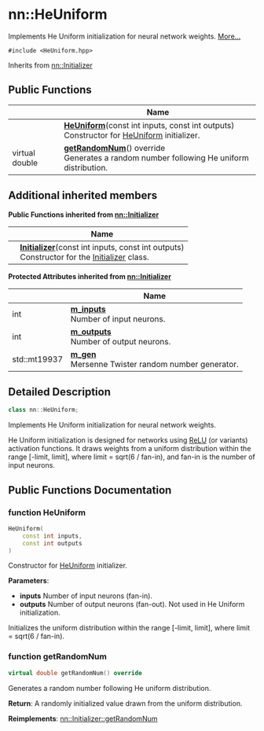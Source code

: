 # nn::HeUniform



Implements He Uniform initialization for neural network weights.  [More...](#detailed-description)


`#include <HeUniform.hpp>`

Inherits from [nn::Initializer](classnn_1_1_initializer.md)

## Public Functions

|                | Name           |
| -------------- | -------------- |
| | **[HeUniform](classnn_1_1_he_uniform.md#function-heuniform)**(const int inputs, const int outputs)<br>Constructor for [HeUniform](classnn_1_1_he_uniform.md) initializer.  |
| virtual double | **[getRandomNum](classnn_1_1_he_uniform.md#function-getrandomnum)**() override<br>Generates a random number following He uniform distribution.  |

## Additional inherited members

**Public Functions inherited from [nn::Initializer](classnn_1_1_initializer.md)**

|                | Name           |
| -------------- | -------------- |
| | **[Initializer](classnn_1_1_initializer.md#function-initializer)**(const int inputs, const int outputs)<br>Constructor for the [Initializer](classnn_1_1_initializer.md) class.  |

**Protected Attributes inherited from [nn::Initializer](classnn_1_1_initializer.md)**

|                | Name           |
| -------------- | -------------- |
| int | **[m_inputs](classnn_1_1_initializer.md#variable-m_inputs)** <br>Number of input neurons.  |
| int | **[m_outputs](classnn_1_1_initializer.md#variable-m_outputs)** <br>Number of output neurons.  |
| std::mt19937 | **[m_gen](classnn_1_1_initializer.md#variable-m_gen)** <br>Mersenne Twister random number generator.  |


## Detailed Description

```cpp
class nn::HeUniform;
```

Implements He Uniform initialization for neural network weights. 

He Uniform initialization is designed for networks using [ReLU](classnn_1_1_re_l_u.md) (or variants) activation functions. It draws weights from a uniform distribution within the range [-limit, limit], where limit = sqrt(6 / fan-in), and fan-in is the number of input neurons. 

## Public Functions Documentation

### function HeUniform

```cpp
HeUniform(
    const int inputs,
    const int outputs
)
```

Constructor for [HeUniform](classnn_1_1_he_uniform.md) initializer. 

**Parameters**: 

  * **inputs** Number of input neurons (fan-in). 
  * **outputs** Number of output neurons (fan-out). Not used in He Uniform initialization. 


Initializes the uniform distribution within the range [-limit, limit], where limit = sqrt(6 / fan-in).


### function getRandomNum

```cpp
virtual double getRandomNum() override
```

Generates a random number following He uniform distribution. 

**Return**: A randomly initialized value drawn from the uniform distribution. 

**Reimplements**: [nn::Initializer::getRandomNum](classnn_1_1_initializer.md#function-getrandomnum)
